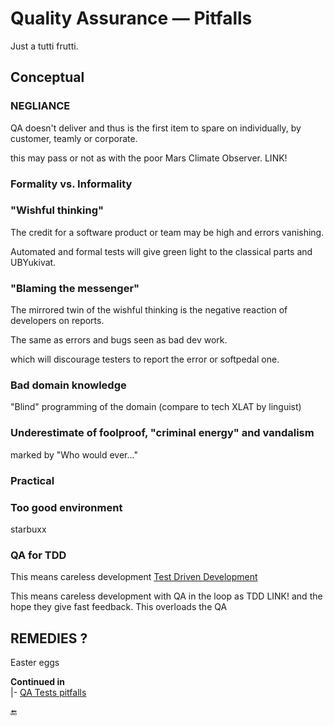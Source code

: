 # Quality Assurance &mdash; Pitfalls

Just a tutti frutti.
 
## Conceptual

### NEGLIANCE

QA doesn't deliver and thus is the first item to spare on individually, by customer, teamly or corporate.

this may pass or not as with the poor Mars Climate Observer. LINK!

###  Formality vs. Informality

### "Wishful thinking"

The credit for a software product or team may be high and errors vanishing.

Automated and formal tests will give green light to  the classical parts and UBYukivat.

### "Blaming the messenger"

The mirrored twin of the wishful thinking is the negative reaction of developers on reports.

The same as errors and bugs seen as bad dev work.

which will discourage testers to report the error or softpedal one.

### Bad domain knowledge

"Blind" programming of the domain (compare to tech XLAT by linguist)

### Underestimate of foolproof, "criminal energy" and vandalism

marked by "Who would ever..."

### Practical

### Too good environment

 starbuxx

 ### QA for TDD

This means careless development  [Test Driven Development](../../tests/asDrive)

This means careless development with QA in the loop as TDD LINK! and the hope they give fast feedback. This overloads the QA

## REMEDIES ?

Easter eggs

**Continued in**\
|- [QA Tests pitfalls](../../tests/asQA/README+/QA_tests-pitfalls.md)

🔚

